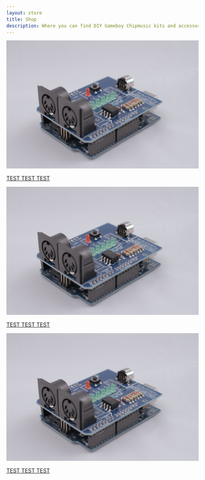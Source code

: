 ```yaml
---
layout: store
title: Shop
description: Where you can find DIY Gameboy Chipmusic kits and accessories
---
```

<div class="tile">
	<!-- ![Arduinoboy](/public/gallery/1.jpg) -->
	<a href="/shop/arduinoboy">
		<img src="/public/gallery/1.jpg"/>
		<p>TEST TEST TEST</p>
	</a>
</div>

<div class="tile">
	<!-- ![Arduinoboy](/public/gallery/1.jpg) -->
	<a href="/shop/arduinoboy">
		<img src="/public/gallery/1.jpg"/>
		<p>TEST TEST TEST</p>
	</a>
</div>

<div class="tile">
	<!-- ![Arduinoboy](/public/gallery/1.jpg) -->
	<a href="/shop/arduinoboy">
		<img src="/public/gallery/1.jpg"/>
		<p>TEST TEST TEST</p>
	</a>
</div>
